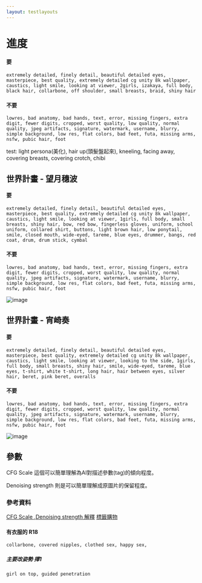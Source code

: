 ```yaml
---
layout: testlayouts
---
```


# 進度
#### 要
```
extremely detailed, finely detail, beautiful detailed eyes, masterpiece, best quality, extremely detailed cg unity 8k wallpaper, caustics, light smile, looking at viewer, 2girls, izakaya, full body, black hair, collarbone, off shoulder, small breasts, braid, shiny hair

```
#### 不要
```
lowres, bad anatomy, bad hands, text, error, missing fingers, extra digit, fewer digits, cropped, worst quality, low quality, normal quality, jpeg artifacts, signature, watermark, username, blurry, simple background, low res, flat colors, bad feet, futa, missing arms, nsfw, pubic hair, foot
```
test: light persona(美化), hair up(頭髮盤起來),
kneeling, facing away,
covering breasts, covering crotch,
chibi

## 世界計畫 - 望月穗波
#### 要
```
extremely detailed, finely detail, beautiful detailed eyes, masterpiece, best quality, extremely detailed cg unity 8k wallpaper, caustics, light smile, looking at viewer, 1girls, full body, small breasts, shiny hair, bow, red bow, fingerless gloves, uniform, school uniform, collared shirt, buttons, light brown hair, low ponytail, smile, closed mouth, wide-eyed, tareme, blue eyes, drummer, bangs, red coat, drum, drum stick, cymbal
```
#### 不要
```
lowres, bad anatomy, bad hands, text, error, missing fingers, extra digit, fewer digits, cropped, worst quality, low quality, normal quality, jpeg artifacts, signature, watermark, username, blurry, simple background, low res, flat colors, bad feet, futa, missing arms, nsfw, pubic hair, foot
```
![image](https://user-images.githubusercontent.com/26459046/199923282-173679e2-43f7-4f60-875b-2b6310f5d886.png)

## 世界計畫 - 宵崎奏
#### 要
```
extremely detailed, finely detail, beautiful detailed eyes, masterpiece, best quality, extremely detailed cg unity 8k wallpaper, caustics, light smile, looking at viewer, looking to the side, 1girls, full body, small breasts, shiny hair, smile, wide-eyed, tareme, blue eyes, t-shirt, white t-shirt, long hair, hair between eyes, silver hair, beret, pink beret, overalls
```
#### 不要
```
lowres, bad anatomy, bad hands, text, error, missing fingers, extra digit, fewer digits, cropped, worst quality, low quality, normal quality, jpeg artifacts, signature, watermark, username, blurry, simple background, low res, flat colors, bad feet, futa, missing arms, nsfw, pubic hair, foot
```
![image](https://user-images.githubusercontent.com/26459046/199928089-5b193c34-17f4-47da-84ee-2c27e1cf6b6a.png)



## 參數
CFG Scale 這個可以簡單理解為AI對描述參數(tag)的傾向程度。

Denoising strength 則是可以簡單理解成原圖片的保留程度。

### 參考資料

[CFG Scale ,Denoising strength 解釋](https://zhuanlan.zhihu.com/p/574063064)
[標籤購物](https://tags.novelai.dev/)

#### 有衣服的 R18
```
collarbone, covered nipples, clothed sex, happy sex,
```

##### 主要改姿勢 擇1
```
girl on top, guided penetration
```
